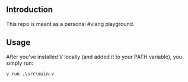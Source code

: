 ## Introduction
This repo is meant as a personal #vlang playground.

## Usage
After you've installed V locally (and added it to your PATH variable), you simply run:

`v run .\src\main.v`